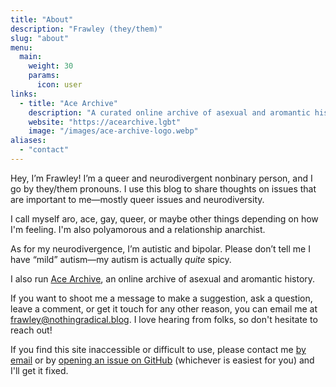 ```yaml
---
title: "About"
description: "Frawley (they/them)"
slug: "about"
menu:
  main:
    weight: 30
    params:
      icon: user
links:
  - title: "Ace Archive"
    description: "A curated online archive of asexual and aromantic history"
    website: "https://acearchive.lgbt"
    image: "/images/ace-archive-logo.webp"
aliases:
  - "contact"
---
```


Hey, I’m Frawley! I’m a queer and neurodivergent nonbinary person, and I go by
they/them pronouns. I use this blog to share thoughts on issues that are
important to me—mostly queer issues and neurodiversity.

I call myself aro, ace, gay, queer, or maybe other things depending on how I'm
feeling. I'm also polyamorous and a relationship anarchist.

As for my neurodivergence, I’m autistic and bipolar. Please don’t tell me I have
“mild” autism—my autism is actually *quite* spicy.

I also run [Ace Archive](https://acearchive.lgbt), an online archive of asexual
and aromantic history.

If you want to shoot me a message to make a suggestion, ask a question, leave a
comment, or get it touch for any other reason, you can email me at
<frawley@nothingradical.blog>. I love hearing from folks, so don't hesitate to
reach out!

If you find this site inaccessible or difficult to use, please contact me [by
email](mailto:frawley@nothingradical.blog) or by [opening an issue on
GitHub](https://github.com/frawleyskid/nothingradical.blog/issues/new)
(whichever is easiest for you) and I'll get it fixed.
